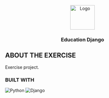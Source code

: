 ###

<div align="center">
  <a href="https://github.com/othneildrew/Best-README-Template">
    <img src="public/images/logo_yellow.svg" alt="Logo" width="80" height="80">
  </a>

<h3 align="center">Education Django</h3>

</div>

## ABOUT THE EXERCISE

Exercise project.

### BUILT WITH

![Python](https://img.shields.io/badge/python-3670A0?style=for-the-badge&logo=python&logoColor=ffdd54) 
![Django](https://img.shields.io/badge/django-%23092E20.svg?style=for-the-badge&logo=django&logoColor=white)
